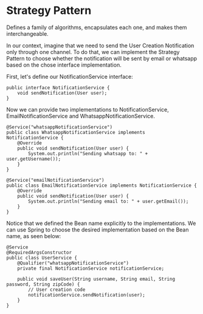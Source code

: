 # Strategy Pattern
Defines a family of algorithms, encapsulates each one, and makes them interchangeable.

In our context, imagine that we need to send the User Creation Notification only through one channel.
To do that, we can implement the Strategy Pattern to choose whether the notification will be sent by email or whatsapp based on the chose interface implementation.

First, let's define our NotificationService interface:

    public interface NotificationService {
        void sendNotification(User user);
    }
Now we can provide two implementations to NotificationService, EmailNotificationService and WhatsappNotificationService.

    @Service("whatsappNotificationService")
    public class WhatsappNotificationService implements NotificationService {
        @Override
        public void sendNotification(User user) {
            System.out.println("Sending whatsapp to: " + user.getUsername());
        }
    }

    @Service("emailNotificationService")
    public class EmailNotificationService implements NotificationService {
        @Override
        public void sendNotification(User user) {
            System.out.println("Sending email to: " + user.getEmail());
        }
    }

Notice that we defined the Bean name explicitly to the implementations. We can use Spring to choose the desired implementation based on the Bean name, as seen below:

    @Service
    @RequiredArgsConstructor
    public class UserService {
        @Qualifier("whatsappNotificationService")
        private final NotificationService notificationService;

        public void saveUser(String username, String email, String password, String zipCode) {
            // User creation code
            notificationService.sendNotification(user);
        }
    }